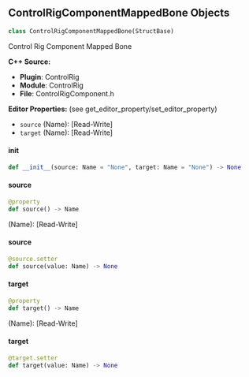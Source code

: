 ## ControlRigComponentMappedBone Objects

```python
class ControlRigComponentMappedBone(StructBase)
```

Control Rig Component Mapped Bone

**C++ Source:**

- **Plugin**: ControlRig
- **Module**: ControlRig
- **File**: ControlRigComponent.h

**Editor Properties:** (see get_editor_property/set_editor_property)

- ``source`` (Name):  [Read-Write]
- ``target`` (Name):  [Read-Write]

<a id="unreal.ControlRigComponentMappedBone.__init__"></a>

#### __init__

```python
def __init__(source: Name = "None", target: Name = "None") -> None
```

<a id="unreal.ControlRigComponentMappedBone.source"></a>

#### source

```python
@property
def source() -> Name
```

(Name):  [Read-Write]

<a id="unreal.ControlRigComponentMappedBone.source"></a>

#### source

```python
@source.setter
def source(value: Name) -> None
```

<a id="unreal.ControlRigComponentMappedBone.target"></a>

#### target

```python
@property
def target() -> Name
```

(Name):  [Read-Write]

<a id="unreal.ControlRigComponentMappedBone.target"></a>

#### target

```python
@target.setter
def target(value: Name) -> None
```

<a id="unreal.ControlRigComponentMappedCurve"></a>